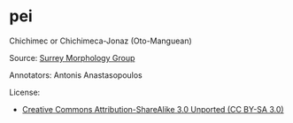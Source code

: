 # pei
Chichimec or Chichimeca-Jonaz (Oto-Manguean)


Source:
[Surrey Morphology Group](https://oto-manguean.surrey.ac.uk/Search/PEI)

Annotators:
Antonis Anastasopoulos

License: 
- [Creative Commons Attribution-ShareAlike 3.0 Unported (CC BY-SA 3.0)](https://creativecommons.org/licenses/by-sa/3.0/)
